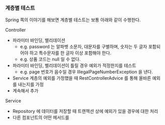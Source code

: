 ### 계층별 테스트

Spring 쪽의 이야기를 해보면 계층별 테스트는 보통 아래와 같이 수행한다.

Controller

- 파라미터 바인딩, 밸리데이션
  - e.g. password 는 알파벳 소문자, 대문자를 구별하며, 숫자는 두 글자 포함되어야 하고 특수문자를 한 글자 이상 포함해야 한다.
  - e.g. 상품 코드는 null 일 수 없다.
- 파라미터 바인딩, 벨리데이션이 틀릴 경우 예외가 적정한지를 테스트
  - e.g. page 번호가 음수일 경우 IllegalPageNumberException 을 낸다.
- Service 계층의 예외를 가정했을 때 RestControllerAdvice 를 통해 올바른 예외를 내는지를 가정
- 계속해서 추가



Service

- Repository 에 데이터를 저장할 때 트랜잭션 상에 예외가 있을 경우에 대한 처리
- 다른 컴포넌트의 어떤 메서드를 

